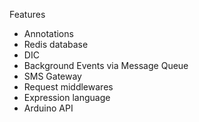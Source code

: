 Features

 - Annotations
 - Redis database
 - DIC
 - Background Events via Message Queue
 - SMS Gateway
 - Request middlewares
 - Expression language
 - Arduino API
